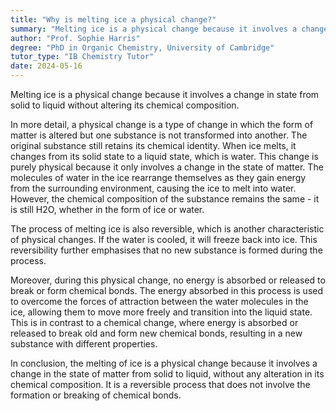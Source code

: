 ```yaml
---
title: "Why is melting ice a physical change?"
summary: "Melting ice is a physical change because it involves a change in state from solid to liquid without altering its chemical composition."
author: "Prof. Sophie Harris"
degree: "PhD in Organic Chemistry, University of Cambridge"
tutor_type: "IB Chemistry Tutor"
date: 2024-05-16
---
```


Melting ice is a physical change because it involves a change in state from solid to liquid without altering its chemical composition.

In more detail, a physical change is a type of change in which the form of matter is altered but one substance is not transformed into another. The original substance still retains its chemical identity. When ice melts, it changes from its solid state to a liquid state, which is water. This change is purely physical because it only involves a change in the state of matter. The molecules of water in the ice rearrange themselves as they gain energy from the surrounding environment, causing the ice to melt into water. However, the chemical composition of the substance remains the same - it is still H2O, whether in the form of ice or water.

The process of melting ice is also reversible, which is another characteristic of physical changes. If the water is cooled, it will freeze back into ice. This reversibility further emphasises that no new substance is formed during the process.

Moreover, during this physical change, no energy is absorbed or released to break or form chemical bonds. The energy absorbed in this process is used to overcome the forces of attraction between the water molecules in the ice, allowing them to move more freely and transition into the liquid state. This is in contrast to a chemical change, where energy is absorbed or released to break old and form new chemical bonds, resulting in a new substance with different properties.

In conclusion, the melting of ice is a physical change because it involves a change in the state of matter from solid to liquid, without any alteration in its chemical composition. It is a reversible process that does not involve the formation or breaking of chemical bonds.
    